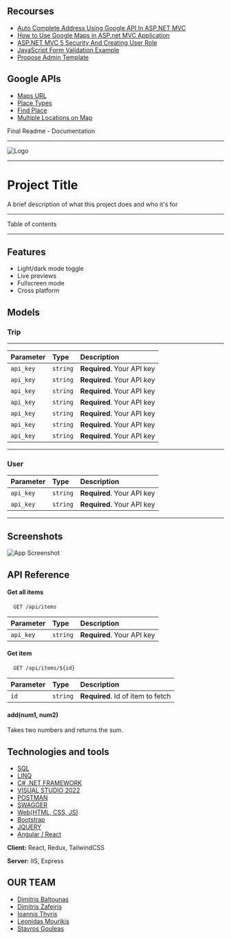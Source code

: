 ## Recourses ##
 - [Auto Complete Address Using Google API In ASP.NET MVC](https://www.c-sharpcorner.com/article/auto-complete-address-using-google-api-in-Asp-Net-mvc-5/)
 - [How to Use Google Maps in ASP.net MVC Application](https://blog.e-zest.com/how-to-use-google-maps-in-asp-net-mvc-application/#top)
 - [ASP.NET MVC 5 Security And Creating User Role](https://www.c-sharpcorner.com/article/auto-complete-address-using-google-api-in-Asp-Net-mvc-5/)
 - [JavaScript Form Validation Example](https://www.javatpoint.com/javascript-form-validation)
 - [Propose Admin Template](https://demos.wrappixel.com/free-admin-templates/bootstrap/flexy-bootstrap-free/html/index.html)

## Google APIs ##

 - [Maps URL](https://developers.google.com/maps/documentation/urls/get-started)
 - [Place Types](https://developers.google.com/maps/documentation/places/web-service/supported_types)
 - [Find Place](https://developers.google.com/maps/documentation/places/web-service/search-find-place)
 - [Multiple Locations on Map](https://www.taniarascia.com/google-maps-apis-for-multiple-locations/)







Final Readme - Documentation

-----------------------------------------------------------------------------------------------------

![Logo](https://dev-to-uploads.s3.amazonaws.com/uploads/articles/th5xamgrr6se0x5ro4g6.png)

-----------------------------------------------------------------------------------------------------

# Project Title #

A brief description of what this project does and who it's for

-----------------------------------------------------------------------------------------------------



Table of contents

-----------------------------------------------------------------------------------------------------

## Features

- Light/dark mode toggle
- Live previews
- Fullscreen mode
- Cross platform







 ## Models ##

 ### Trip ###

 ------------------------------------------------------------------------------------------------

 | Parameter | Type     | Description                |
| :-------- | :------- | :------------------------- |
| `api_key` | `string` | **Required**. Your API key |
| `api_key` | `string` | **Required**. Your API key |
| `api_key` | `string` | **Required**. Your API key |
| `api_key` | `string` | **Required**. Your API key |
| `api_key` | `string` | **Required**. Your API key |
| `api_key` | `string` | **Required**. Your API key |
| `api_key` | `string` | **Required**. Your API key |

---------------------------------------------------------------------------------------------------

### User ###

 | Parameter | Type     | Description                |
| :-------- | :------- | :------------------------- |
| `api_key` | `string` | **Required**. Your API key |
| `api_key` | `string` | **Required**. Your API key |


---------------------------------------------------------------------------------------------------


 ## Screenshots ##

![App Screenshot](https://via.placeholder.com/468x300?text=App+Screenshot+Here)


## API Reference

#### Get all items

```http
  GET /api/items
```

| Parameter | Type     | Description                |
| :-------- | :------- | :------------------------- |
| `api_key` | `string` | **Required**. Your API key |

#### Get item

```http
  GET /api/items/${id}
```

| Parameter | Type     | Description                       |
| :-------- | :------- | :-------------------------------- |
| `id`      | `string` | **Required**. Id of item to fetch |

#### add(num1, num2) 

Takes two numbers and returns the sum.


## Technologies and tools ##

- [SQL]()
- [LINQ]()
- [C# .NET FRAMEWORK]()
- [VISUAL STUDIO 2022]()
- [POSTMAN]()
- [SWAGGER]()
- [Web(HTML, CSS, JS)]()
- [Bootstrap]()
- [JQUERY]()
- [Angular / React]()


**Client:** React, Redux, TailwindCSS

**Server:** IIS, Express

## OUR TEAM ##

- [Dimitris Baltounas]()
- [Dimitris Zafeiris]()
- [Ioannis Thyris]()
- [Leonidas Mourikis]()
- [Stavros Gouleas]()